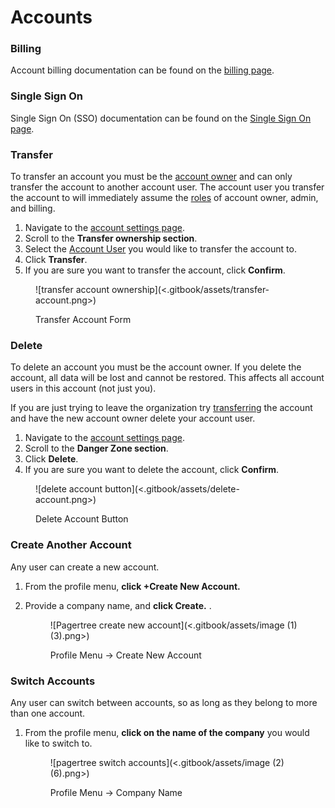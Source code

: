 # Accounts

### Billing

Account billing documentation can be found on the [billing page](billing.md).

### Single Sign On

Single Sign On (SSO) documentation can be found on the [Single Sign On page](single-sign-on-sso.md).

### Transfer

To transfer an account you must be the [account owner](architecture-guide.md#account-owner) and can only transfer the account to another account user. The account user you transfer the account to will immediately assume the [roles](users.md#roles) of account owner, admin, and billing.

1. Navigate to the [account settings page](https://app.pagertree.com/account/settings).
2. Scroll to the **Transfer ownership section**.
3. Select the [Account User](users.md) you would like to transfer the account to.
4. Click **Transfer**.
5. If you are sure you want to transfer the account, click **Confirm**.

<figure>![transfer account ownership](<.gitbook/assets/transfer-account.png>)<figcaption><p>Transfer Account Form</p></figcaption></figure>

### Delete

To delete an account you must be the account owner. If you delete the account, all data will be lost and cannot be restored. This affects all account users in this account (not just you).

If you are just trying to leave the organization try [transferring](accounts.md#transfer) the account and have the new account owner delete your account user.

1. Navigate to the [account settings page](https://app.pagertree.com/account/settings).
2. Scroll to the **Danger Zone section**.
3. Click **Delete**.
4. If you are sure you want to delete the account, click **Confirm**.

<figure>![delete account button](<.gitbook/assets/delete-account.png>)<figcaption><p>Delete Account Button</p></figcaption></figure>

### Create Another Account

Any user can create a new account.

1. From the profile menu, **click +Create New Account.**
2.  Provide a company name, and **click Create.** .

    <figure>![Pagertree create new account](<.gitbook/assets/image (1) (3).png>)<figcaption><p>Profile Menu -> Create New Account</p></figcaption></figure>

### Switch Accounts

Any user can switch between accounts, so as long as they belong to more than one account.

1.  From the profile menu, **click on the name of the company** you would like to switch to.

    <figure>![pagertree switch accounts](<.gitbook/assets/image (2) (6).png>)<figcaption><p>Profile Menu -> Company Name</p></figcaption></figure>
